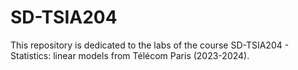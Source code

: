 # SD-TSIA204

This repository is dedicated to the labs of the course SD-TSIA204 - Statistics: linear models from Télécom Paris (2023-2024).
